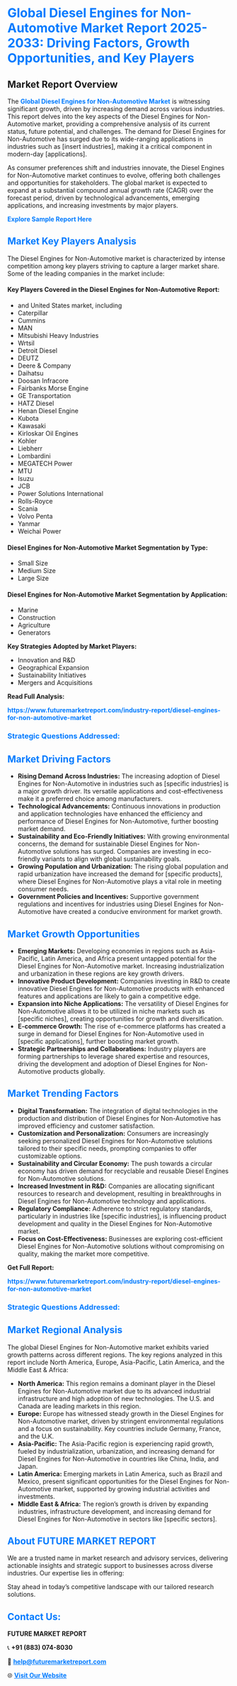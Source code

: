 <h1 style="color: #007BFF;">Global Diesel Engines for Non-Automotive Market Report 2025-2033: Driving Factors, Growth Opportunities, and Key Players</h1>

<section id="overview">
<h2>Market Report Overview</h2>
<p>The <a href="https://www.futuremarketreport.com/industry-report/diesel-engines-for-non-automotive-market" style="color: #007BFF; text-decoration: none;"><strong>Global Diesel Engines for Non-Automotive Market</strong></a> is witnessing significant growth, driven by increasing demand across various industries. This report delves into the key aspects of the Diesel Engines for Non-Automotive market, providing a comprehensive analysis of its current status, future potential, and challenges. The demand for Diesel Engines for Non-Automotive has surged due to its wide-ranging applications in industries such as [insert industries], making it a critical component in modern-day [applications].</p>
<p>As consumer preferences shift and industries innovate, the Diesel Engines for Non-Automotive market continues to evolve, offering both challenges and opportunities for stakeholders. The global market is expected to expand at a substantial compound annual growth rate (CAGR) over the forecast period, driven by technological advancements, emerging applications, and increasing investments by major players.</p>
</section>

<section id="overview">
<p><a href="https://www.futuremarketreport.com/request-sample/reportId=106713" style="color: #007BFF; text-decoration: none;"><strong>Explore Sample Report Here</strong></a></p>
</section>

<section id="key-players">
<h2 style="color: #007BFF;">Market Key Players Analysis</h2>
<p>The Diesel Engines for Non-Automotive market is characterized by intense competition among key players striving to capture a larger market share. Some of the leading companies in the market include:</p>
<h4>Key Players Covered in the Diesel Engines for Non-Automotive Report:</h4>
<ul><li>and United States market, including</li><li>Caterpillar</li><li>Cummins</li><li>MAN</li><li>Mitsubishi Heavy Industries</li><li>Wrtsil</li><li>Detroit Diesel</li><li>DEUTZ</li><li>Deere &amp; Company</li><li>Daihatsu</li><li>Doosan Infracore</li><li>Fairbanks Morse Engine</li><li>GE Transportation</li><li>HATZ Diesel</li><li>Henan Diesel Engine</li><li>Kubota</li><li>Kawasaki</li><li>Kirloskar Oil Engines</li><li>Kohler</li><li>Liebherr</li><li>Lombardini</li><li>MEGATECH Power</li><li>MTU</li><li>Isuzu</li><li>JCB</li><li>Power Solutions International</li><li>Rolls-Royce</li><li>Scania</li><li>Volvo Penta</li><li>Yanmar</li><li>Weichai Power</li></ul>
<h4>Diesel Engines for Non-Automotive Market Segmentation by Type:</h4>
<ul><li>Small Size</li><li>Medium Size</li><li>Large Size</li></ul>

<h4>Diesel Engines for Non-Automotive Market Segmentation by Application:</h4>
<ul><li>Marine</li><li>Construction</li><li>Agriculture</li><li>Generators</li></ul>
<p><strong>Key Strategies Adopted by Market Players:</strong></p>
<ul>
<li>Innovation and R&D</li>
<li>Geographical Expansion</li>
<li>Sustainability Initiatives</li>
<li>Mergers and Acquisitions</li>
</ul>
</section>

<section>
<p><strong>Read Full Analysis: </strong></p><a href="https://www.futuremarketreport.com/industry-report/diesel-engines-for-non-automotive-market" style="color: #007BFF; text-decoration: none;"><strong>https://www.futuremarketreport.com/industry-report/diesel-engines-for-non-automotive-market</strong></a>
<h3 style="color: #007BFF;">Strategic Questions Addressed:</h3>
</section>

<section id="driving-factors">
<h2 style="color: #007BFF;">Market Driving Factors</h2>
<ul>
<li><strong>Rising Demand Across Industries:</strong> The increasing adoption of Diesel Engines for Non-Automotive in industries such as [specific industries] is a major growth driver. Its versatile applications and cost-effectiveness make it a preferred choice among manufacturers.</li>
<li><strong>Technological Advancements:</strong> Continuous innovations in production and application technologies have enhanced the efficiency and performance of Diesel Engines for Non-Automotive, further boosting market demand.</li>
<li><strong>Sustainability and Eco-Friendly Initiatives:</strong> With growing environmental concerns, the demand for sustainable Diesel Engines for Non-Automotive solutions has surged. Companies are investing in eco-friendly variants to align with global sustainability goals.</li>
<li><strong>Growing Population and Urbanization:</strong> The rising global population and rapid urbanization have increased the demand for [specific products], where Diesel Engines for Non-Automotive plays a vital role in meeting consumer needs.</li>
<li><strong>Government Policies and Incentives:</strong> Supportive government regulations and incentives for industries using Diesel Engines for Non-Automotive have created a conducive environment for market growth.</li>
</ul>
</section>

<section id="growth-opportunities">
<h2 style="color: #007BFF;">Market Growth Opportunities</h2>
<ul>
<li><strong>Emerging Markets:</strong> Developing economies in regions such as Asia-Pacific, Latin America, and Africa present untapped potential for the Diesel Engines for Non-Automotive market. Increasing industrialization and urbanization in these regions are key growth drivers.</li>
<li><strong>Innovative Product Development:</strong> Companies investing in R&D to create innovative Diesel Engines for Non-Automotive products with enhanced features and applications are likely to gain a competitive edge.</li>
<li><strong>Expansion into Niche Applications:</strong> The versatility of Diesel Engines for Non-Automotive allows it to be utilized in niche markets such as [specific niches], creating opportunities for growth and diversification.</li>
<li><strong>E-commerce Growth:</strong> The rise of e-commerce platforms has created a surge in demand for Diesel Engines for Non-Automotive used in [specific applications], further boosting market growth.</li>
<li><strong>Strategic Partnerships and Collaborations:</strong> Industry players are forming partnerships to leverage shared expertise and resources, driving the development and adoption of Diesel Engines for Non-Automotive products globally.</li>
</ul>
</section>

<section id="trending-factors">
<h2 style="color: #007BFF;">Market Trending Factors</h2>
<ul>
<li><strong>Digital Transformation:</strong> The integration of digital technologies in the production and distribution of Diesel Engines for Non-Automotive has improved efficiency and customer satisfaction.</li>
<li><strong>Customization and Personalization:</strong> Consumers are increasingly seeking personalized Diesel Engines for Non-Automotive solutions tailored to their specific needs, prompting companies to offer customizable options.</li>
<li><strong>Sustainability and Circular Economy:</strong> The push towards a circular economy has driven demand for recyclable and reusable Diesel Engines for Non-Automotive solutions.</li>
<li><strong>Increased Investment in R&D:</strong> Companies are allocating significant resources to research and development, resulting in breakthroughs in Diesel Engines for Non-Automotive technology and applications.</li>
<li><strong>Regulatory Compliance:</strong> Adherence to strict regulatory standards, particularly in industries like [specific industries], is influencing product development and quality in the Diesel Engines for Non-Automotive market.</li>
<li><strong>Focus on Cost-Effectiveness:</strong> Businesses are exploring cost-efficient Diesel Engines for Non-Automotive solutions without compromising on quality, making the market more competitive.</li>
</ul>
</section>

<section>
<p><strong>Get Full Report: </strong></p><a href="https://www.futuremarketreport.com/industry-report/diesel-engines-for-non-automotive-market" style="color: #007BFF; text-decoration: none;"><strong>https://www.futuremarketreport.com/industry-report/diesel-engines-for-non-automotive-market</strong></a>
<h3 style="color: #007BFF;">Strategic Questions Addressed:</h3>
</section>


<section id="regional-analysis">
<h2 style="color: #007BFF;">Market Regional Analysis</h2>
<p>The global Diesel Engines for Non-Automotive market exhibits varied growth patterns across different regions. The key regions analyzed in this report include North America, Europe, Asia-Pacific, Latin America, and the Middle East & Africa:</p>
<ul>
<li><strong>North America:</strong> This region remains a dominant player in the Diesel Engines for Non-Automotive market due to its advanced industrial infrastructure and high adoption of new technologies. The U.S. and Canada are leading markets in this region.</li>
<li><strong>Europe:</strong> Europe has witnessed steady growth in the Diesel Engines for Non-Automotive market, driven by stringent environmental regulations and a focus on sustainability. Key countries include Germany, France, and the U.K.</li>
<li><strong>Asia-Pacific:</strong> The Asia-Pacific region is experiencing rapid growth, fueled by industrialization, urbanization, and increasing demand for Diesel Engines for Non-Automotive in countries like China, India, and Japan.</li>
<li><strong>Latin America:</strong> Emerging markets in Latin America, such as Brazil and Mexico, present significant opportunities for the Diesel Engines for Non-Automotive market, supported by growing industrial activities and investments.</li>
<li><strong>Middle East & Africa:</strong> The region’s growth is driven by expanding industries, infrastructure development, and increasing demand for Diesel Engines for Non-Automotive in sectors like [specific sectors].</li>
</ul>
</section>

<footer>
<h2 style="color: #007BFF;">About FUTURE MARKET REPORT</h2>
<p>We are a trusted name in market research and advisory services, delivering actionable insights and strategic support to businesses across diverse industries. Our expertise lies in offering:</p>

<p>Stay ahead in today’s competitive landscape with our tailored research solutions.</p>

<h2 style="color: #007BFF;">Contact Us:</h2>
<p><strong>FUTURE MARKET REPORT</strong></p>
<p>📞 <strong>+91 (883) 074-8030</strong></p>
<p>📧 <strong><a href="mailto:help@futuremarketreport.com" style="color: #007BFF;">help@futuremarketreport.com</a></strong></p>
<p>🌐 <strong><a href="https://www.futuremarketreport.com/" style="color: #007BFF;">Visit Our Website</a></strong></p>
</footer>